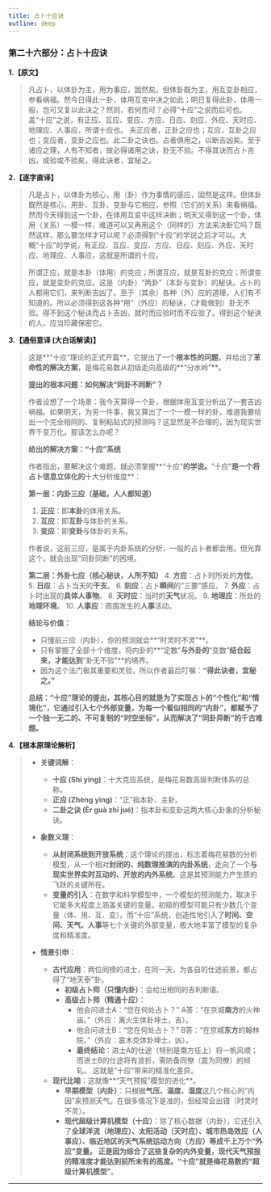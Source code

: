 ```yaml
---
title: 占卜十应诀
outline: deep
---
```

  
### **第二十六部分：占卜十应诀**

**1.【原文】**
> 凡占卜，以体卦为主，用为事应，固然矣。但体卦既为主，用互变卦相应，参看祸福。然今日得此一卦，体用互变中决之如此；明日复得此卦，体用一般，岂可又复以此诀之？然则，若何而可？必得“十应”之说而后可也。盖“十应”之说，有正应、互应、变应、方应、日应、刻应、外应、天时应、地理应、人事应，所谓十应也。
> 夫正应者，正卦之应也；互应，互卦之应也；变应者，变卦之应也。此二卦之诀也。占者俱用之，以断吉凶矣。至于诸应之理，人有不知者，故必得诸用之诀，卦无不验。不得其诀而占卜吉凶，或验或不验矣，得此诀者，宜秘之。

**2.【逐字直译】**
> 凡是占卜，以体卦为核心，用（卦）作为事情的感应，固然是这样。但体卦既然是核心，用卦、互卦、变卦与它相应，参照（它们的关系）来看祸福。然而今天得到这一个卦，在体用互变中这样决断；明天又得到这一个卦，体用（关系）一模一样，难道可以又再用这个（同样的）方法来决断它吗？既然这样，那么要怎样才可以呢？必须得到“十应”的学说之后才可以。大概“十应”的学说，有正应、互应、变应、方应、日应、刻应、外应、天时应、地理应、人事应，这就是所谓的十应。
> 
> 所谓正应，就是本卦（体用）的克应；所谓互应，就是互卦的克应；所谓变应，就是变卦的克应。这是（内卦）“两卦”（本卦与变卦）的秘诀。占卜的人都用它们，来判断吉凶了。至于（其余）各种（外）应的道理，人们有不知道的。所以必须得到这各种“用”（外应）的秘诀，（才能做到）卦无不验。得不到这个秘诀而占卜吉凶，就时而应验时而不应验了。得到这个秘诀的人，应当珍藏保密它。

**3.【通俗意译 (大白话解读)】**
> 这是**“十应”理论的正式开篇**，它提出了一个**根本性的问题**，并给出了**革命性的解决方案**，是梅花易数从初级走向高级的**“分水岭”**。
> 
> **提出的根本问题：如何解决“同卦不同断”？**
> 
> 作者设想了一个场景：我今天算得一个卦，根据体用互变分析出了一套吉凶祸福。如果明天，为另一件事，我又算出了一个一模一样的卦，难道我要给出一个完全相同的、复制粘贴式的预测吗？这显然是不合理的，因为现实世界千变万化。那该怎么办呢？
> 
> **给出的解决方案：“十应”系统**
> 
> 作者指出，要解决这个难题，就必须掌握**“十应”**的学说。**“十应”**是一个将占卜信息立体化的**十大分析维度**：
> 
> **第一层：内卦三应（基础，人人都知道）**
> 1.  **正应**：即**本卦**的体用关系。
> 2.  **互应**：即**互卦**与体卦的关系。
> 3.  **变应**：即**变卦**与体卦的关系。
> 
> 作者说，这前三应，是属于内卦系统的分析，一般的占卜者都会用。但光靠这个，就会出现“同卦同断”的困境。
> 
> **第二层：外卦七应（核心秘诀，人所不知）**
> 4.  **方应**：占卜时所处的**方位**。
> 5.  **日应**：占卜当天的**干支**。
> 6.  **刻应**：占卜**瞬间**的“三要”感应。
> 7.  **外应**：占卜时出现的**具体人事物**。
> 8.  **天时应**：当时的**天气**状况。
> 9.  **地理应**：所处的**地理环境**。
> 10. **人事应**：周围发生的**人事**活动。
> 
> **结论与价值：**
> 
> *   只懂前三应（内卦），你的预测就会**“时灵时不灵”**。
> *   只有掌握了全部十个维度，将内卦的**“定数”**与外卦的**“变数”**结合起来，才能达到**“卦无不验”**的境界。
> *   因为这个法门极其重要和灵验，所以作者最后叮嘱：**“得此诀者，宜秘之。”**
> 
> **总结：“十应”理论的提出，其核心目的就是为了实现占卜的“个性化”和“情境化”，它通过引入七个外部变量，为每一个看似相同的“内卦”，都赋予了一个独一无二的、不可复制的“时空坐标”，从而解决了“同卦异断”的千古难题。**

**4.【根本原理论解析】**
> *   **关键词解**：
>     *   **十应 (Shí yìng)**：十大克应系统，是梅花易数高级判断体系的总称。
>     *   **正应 (Zhèng yìng)**：“正”指本卦、主卦。
>     *   **二卦之诀 (Èr guà zhī jué)**：指本卦和变卦这两大核心卦象的分析秘诀。
> 
> *   **象数义理**：
>     *   **从封闭系统到开放系统**：这个理论的提出，标志着梅花易数的分析模型，从一个相对**封闭的、纯数理推演的内卦系统**，走向了一个**与现实世界实时互动的、开放的内外系统**。这是其预测能力产生质的飞跃的关键所在。
>     *   **变量的引入**：在数学和科学模型中，一个模型的预测能力，取决于它能多大程度上涵盖关键的变量。初级的模型可能只有少数几个变量（体、用、互、变）。而“十应”系统，创造性地引入了**时间、空间、天气、人事**等七个关键的外部变量，极大地丰富了模型的复杂度和精准度。
> 
> *   **情景引申**：
>     *   **古代应用**：两位同榜的进士，在同一天，为各自的仕途前景，都占得了“地天泰”卦。
>         *   **初级占卜师（只懂内卦）**：会给出相同的吉利断语。
>         *   **高级占卜师（精通十应）**：
>             *   他会问进士A：“您在何处占卜？” A答：“在京城**南方**的火神庙。”（外应：离火生体卦坤土，吉）。
>             *   他会问进士B：“您在何处占卜？” B答：“在京城**东方**的翰林院。”（外应：震木克体卦坤土，凶）。
>             *   **最终结论**：进士A的仕途（特别是南方任上）将一帆风顺；而进士B的仕途将有波折，需防备同僚（震为同僚）的倾轧。
>             这就是“十应”带来的精准化差异。
>     *   **现代比喻**：这就像**“天气预报”模型的进化**。
>         *   **早期模型（内卦）**：只根据**气压、温度、湿度**这几个核心的“内因”来预测天气。在很多情况下是准的，但经常会出错（时灵时不灵）。
>         *   **现代超级计算机模型（十应）**：除了核心数据（内卦），它还引入了**全球洋流（地理应）、太阳活动（天时应）、城市热岛效应（人事应）、临近地区的天气系统运动方向（方应）**等成千上万个“外应”变量。
>         正是因为综合了这些复杂的内外变量，现代天气预报的精准度才能达到前所未有的高度。**“十应”就是梅花易数的“超级计算机模型”**。

---
